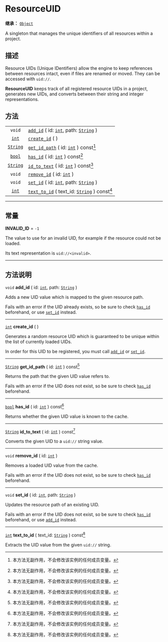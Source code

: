 <!-- ⚠ 请勿编辑本文件 ⚠ -->
<!-- 本文档使用脚本从 WeDot 引擎源码仓库生成。 -->
<!-- 生成脚本：https://github.com/WeDot-Engine/WeDot/tree/master/doc/tools/make_md.py； -->
<!-- 原文件：https://github.com/WeDot-Engine/WeDot/tree/master/doc/classes/ResourceUID.xml。 -->

<div id="_class_resourceuid"></div>

# ResourceUID

**继承：** [`Object`](class_object.md)

A singleton that manages the unique identifiers of all resources within a project.

## 描述

Resource UIDs (Unique IDentifiers) allow the engine to keep references between resources intact, even if files are renamed or moved. They can be accessed with `uid://`.

 **ResourceUID** keeps track of all registered resource UIDs in a project, generates new UIDs, and converts between their string and integer representations.

## 方法

|||
|:-:|:--|
| `void`                      | [`add_id`](class_resourceuid.md#class_resourceuid_method_add_id) ( id: [`int`](class_int.md), path: [`String`](class_string.md) ) |
| [`int`](class_int.md)       | [`create_id`](class_resourceuid.md#class_resourceuid_method_create_id) ( )                                                        |
| [`String`](class_string.md) | [`get_id_path`](class_resourceuid.md#class_resourceuid_method_get_id_path) ( id: [`int`](class_int.md) ) const[^const]            |
| [`bool`](class_bool.md)     | [`has_id`](class_resourceuid.md#class_resourceuid_method_has_id) ( id: [`int`](class_int.md) ) const[^const]                      |
| [`String`](class_string.md) | [`id_to_text`](class_resourceuid.md#class_resourceuid_method_id_to_text) ( id: [`int`](class_int.md) ) const[^const]              |
| `void`                      | [`remove_id`](class_resourceuid.md#class_resourceuid_method_remove_id) ( id: [`int`](class_int.md) )                              |
| `void`                      | [`set_id`](class_resourceuid.md#class_resourceuid_method_set_id) ( id: [`int`](class_int.md), path: [`String`](class_string.md) ) |
| [`int`](class_int.md)       | [`text_to_id`](class_resourceuid.md#class_resourceuid_method_text_to_id) ( text_id: [`String`](class_string.md) ) const[^const]   |

<!-- rst-class:: classref-section-separator -->

---

## 常量

<div id="_class_resourceuid_constant_invalid_id"></div>

**INVALID_ID** = ``-1`` <div id="class_resourceuid_constant_invalid_id"></div>

The value to use for an invalid UID, for example if the resource could not be loaded.

Its text representation is `uid://<invalid>`.

<!-- rst-class:: classref-section-separator -->

---

## 方法说明

<div id="_class_resourceuid_method_add_id"></div>

`void` **add_id** ( id: [`int`](class_int.md), path: [`String`](class_string.md) )<div id="class_resourceuid_method_add_id"></div>

Adds a new UID value which is mapped to the given resource path.

Fails with an error if the UID already exists, so be sure to check [`has_id`](class_resourceuid.md#class_resourceuid_method_has_id) beforehand, or use [`set_id`](class_resourceuid.md#class_resourceuid_method_set_id) instead.

<!-- rst-class:: classref-item-separator -->

---

<div id="_class_resourceuid_method_create_id"></div>

[`int`](class_int.md) **create_id** ( )<div id="class_resourceuid_method_create_id"></div>

Generates a random resource UID which is guaranteed to be unique within the list of currently loaded UIDs.

In order for this UID to be registered, you must call [`add_id`](class_resourceuid.md#class_resourceuid_method_add_id) or [`set_id`](class_resourceuid.md#class_resourceuid_method_set_id).

<!-- rst-class:: classref-item-separator -->

---

<div id="_class_resourceuid_method_get_id_path"></div>

[`String`](class_string.md) **get_id_path** ( id: [`int`](class_int.md) ) const[^const]<div id="class_resourceuid_method_get_id_path"></div>

Returns the path that the given UID value refers to.

Fails with an error if the UID does not exist, so be sure to check [`has_id`](class_resourceuid.md#class_resourceuid_method_has_id) beforehand.

<!-- rst-class:: classref-item-separator -->

---

<div id="_class_resourceuid_method_has_id"></div>

[`bool`](class_bool.md) **has_id** ( id: [`int`](class_int.md) ) const[^const]<div id="class_resourceuid_method_has_id"></div>

Returns whether the given UID value is known to the cache.

<!-- rst-class:: classref-item-separator -->

---

<div id="_class_resourceuid_method_id_to_text"></div>

[`String`](class_string.md) **id_to_text** ( id: [`int`](class_int.md) ) const[^const]<div id="class_resourceuid_method_id_to_text"></div>

Converts the given UID to a `uid://` string value.

<!-- rst-class:: classref-item-separator -->

---

<div id="_class_resourceuid_method_remove_id"></div>

`void` **remove_id** ( id: [`int`](class_int.md) )<div id="class_resourceuid_method_remove_id"></div>

Removes a loaded UID value from the cache.

Fails with an error if the UID does not exist, so be sure to check [`has_id`](class_resourceuid.md#class_resourceuid_method_has_id) beforehand.

<!-- rst-class:: classref-item-separator -->

---

<div id="_class_resourceuid_method_set_id"></div>

`void` **set_id** ( id: [`int`](class_int.md), path: [`String`](class_string.md) )<div id="class_resourceuid_method_set_id"></div>

Updates the resource path of an existing UID.

Fails with an error if the UID does not exist, so be sure to check [`has_id`](class_resourceuid.md#class_resourceuid_method_has_id) beforehand, or use [`add_id`](class_resourceuid.md#class_resourceuid_method_add_id) instead.

<!-- rst-class:: classref-item-separator -->

---

<div id="_class_resourceuid_method_text_to_id"></div>

[`int`](class_int.md) **text_to_id** ( text_id: [`String`](class_string.md) ) const[^const]<div id="class_resourceuid_method_text_to_id"></div>

Extracts the UID value from the given `uid://` string.

[^virtual]: 本方法通常需要用户覆盖才能生效。
[^const]: 本方法无副作用，不会修改该实例的任何成员变量。
[^vararg]: 本方法除了能接受在此处描述的参数外，还能够继续接受任意数量的参数。
[^constructor]: 本方法用于构造某个类型。
[^static]: 调用本方法无需实例，可直接使用类名进行调用。
[^operator]: 本方法描述的是使用本类型作为左操作数的有效运算符。
[^bitfield]: 这个值是由下列位标志构成位掩码的整数。
[^void]: 无返回值。
